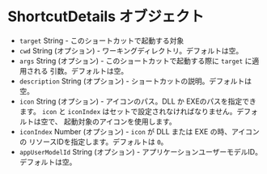 # ShortcutDetails オブジェクト

* `target` String - このショートカットで起動する対象
* `cwd` String (オプション) - ワーキングディレクトリ。デフォルトは空。
* `args` String (オプション) - このショートカットで起動する際に `target` に適用される
  引数。デフォルトは空。
* `description` String (オプション) - ショートカットの説明。デフォルトは空。
* `icon` String (オプション) - アイコンのパス。DLL か EXEのパスを指定できます。
  `icon` と `iconIndex` はセットで設定されなければなりません。デフォルトは空で、
  起動対象のアイコンを使用します。
* `iconIndex` Number (オプション) - `icon` が DLL または EXE の時、アイコンの
  リソースIDを指定します。デフォルトは `0`。
* `appUserModelId` String (オプション) - アプリケーションユーザーモデルID。
  デフォルトは空。
